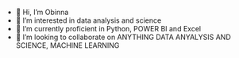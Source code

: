 - 👋 Hi, I’m Obinna
- 👀 I’m interested in data analysis and science 
- 🌱 I’m currently proficient in Python, POWER BI and Excel
- 💞️ I’m looking to collaborate on ANYTHING DATA ANYALYSIS AND SCIENCE, MACHINE LEARNING 

<!---
ujunwa-DS/ujunwa-DS is a ✨ special ✨ repository because its `README.md` (this file) appears on your GitHub profile.
You can click the Preview link to take a look at your changes.
--->
